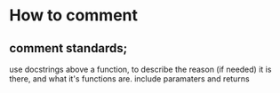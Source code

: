 # How to comment


## comment standards;

use docstrings above a function, to describe the reason (if needed) it is there, and what it's functions are. include paramaters and returns

